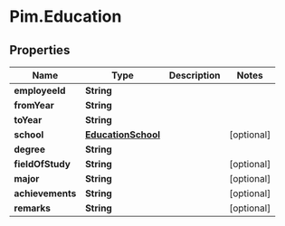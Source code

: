 # Pim.Education

## Properties

Name | Type | Description | Notes
------------ | ------------- | ------------- | -------------
**employeeId** | **String** |  | 
**fromYear** | **String** |  | 
**toYear** | **String** |  | 
**school** | [**EducationSchool**](EducationSchool.md) |  | [optional] 
**degree** | **String** |  | 
**fieldOfStudy** | **String** |  | [optional] 
**major** | **String** |  | [optional] 
**achievements** | **String** |  | [optional] 
**remarks** | **String** |  | [optional] 


